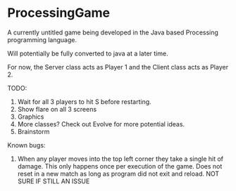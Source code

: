 # ProcessingGame

A currently untitled game being developed in the Java based Processing programming language.

Will potentially be fully converted to java at a later time.

For now, the Server class acts as Player 1 and the Client class acts as Player 2.

TODO:

1. Wait for all 3 players to hit S before restarting.
2. Show flare on all 3 screens
3. Graphics
3. More classes? Check out Evolve for more potential ideas.
4. Brainstorm

Known bugs:

1. When any player moves into the top left corner they take a single hit of damage. This only happens once per execution of the game. Does not reset in a new match as long as program did not exit and reload. NOT SURE IF STILL AN ISSUE
